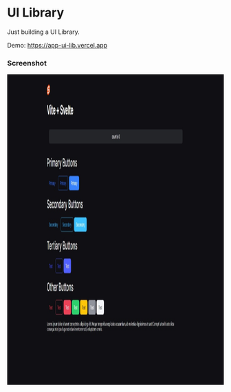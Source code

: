 # UI Library

Just building a UI Library.

Demo: https://app-ui-lib.vercel.app

### Screenshot

<img src="/.repo/screenshot.jpeg" width="1280" height="720" />
